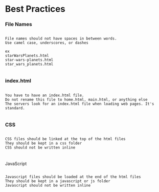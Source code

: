 # Best Practices


### File Names

```

File names should not have spaces in between words.
Use camel case, underscores, or dashes

ex
starWarsPlanets.html
star-wars-planets.html
star_wars_planets.html


```


### index.html


```

You have to have an index.html file.
Do not rename this file to home.html, main.html, or anything else
The servers look for an index.html file when loading web pages. It's standard.


```


### CSS

```

CSS files should be linked at the top of the html files
They should be kept in a css folder
CSS should not be written inline


```


### 
JavaScript

```

Javascript files should be loaded at the end of the html files
They should be kept in a javascript or js folder
Javascript should not be written inline


```

